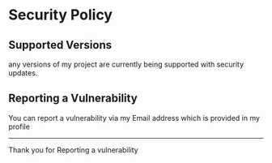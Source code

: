# Security Policy

## Supported Versions

any versions of my project are
currently being supported with security updates.

## Reporting a Vulnerability

You can report a vulnerability via my Email address which is provided in my profile

-------------

Thank you for Reporting a vulnerability

